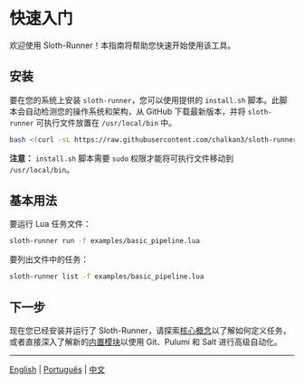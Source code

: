 # 快速入门

欢迎使用 Sloth-Runner！本指南将帮助您快速开始使用该工具。

## 安装

要在您的系统上安装 `sloth-runner`，您可以使用提供的 `install.sh` 脚本。此脚本会自动检测您的操作系统和架构，从 GitHub 下载最新版本，并将 `sloth-runner` 可执行文件放置在 `/usr/local/bin` 中。

```bash
bash <(curl -sL https://raw.githubusercontent.com/chalkan3/sloth-runner/master/install.sh)
```

**注意：** `install.sh` 脚本需要 `sudo` 权限才能将可执行文件移动到 `/usr/local/bin`。

## 基本用法

要运行 Lua 任务文件：

```bash
sloth-runner run -f examples/basic_pipeline.lua
```

要列出文件中的任务：

```bash
sloth-runner list -f examples/basic_pipeline.lua
```

## 下一步

现在您已经安装并运行了 Sloth-Runner，请探索[核心概念](./core-concepts.md)以了解如何定义任务，或者直接深入了解新的[内置模块](../index.md#内置模块)以使用 Git、Pulumi 和 Salt 进行高级自动化。

---
[English](../en/getting-started.md) | [Português](../pt/getting-started.md) | [中文](./getting-started.md)
